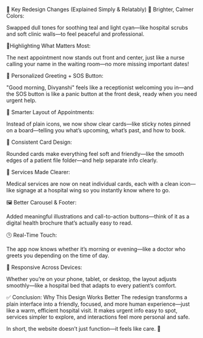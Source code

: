 🔄 Key Redesign Changes (Explained Simply & Relatably)
🌈 Brighter, Calmer Colors:

Swapped dull tones for soothing teal and light cyan—like hospital scrubs and soft clinic walls—to feel peaceful and professional.

📍Highlighting What Matters Most:

The next appointment now stands out front and center, just like a nurse calling your name in the waiting room—no more missing important dates!

👋 Personalized Greeting + SOS Button:

"Good morning, Divyanshi" feels like a receptionist welcoming you in—and the SOS button is like a panic button at the front desk, ready when you need urgent help.

🧩 Smarter Layout of Appointments:

Instead of plain icons, we now show clear cards—like sticky notes pinned on a board—telling you what’s upcoming, what’s past, and how to book.

🧾 Consistent Card Design:

Rounded cards make everything feel soft and friendly—like the smooth edges of a patient file folder—and help separate info clearly.

🏥 Services Made Clearer:

Medical services are now on neat individual cards, each with a clean icon—like signage at a hospital wing so you instantly know where to go.

🖼️ Better Carousel & Footer:

Added meaningful illustrations and call-to-action buttons—think of it as a digital health brochure that’s actually easy to read.

🕒 Real-Time Touch:

The app now knows whether it’s morning or evening—like a doctor who greets you depending on the time of day.

📱 Responsive Across Devices:

Whether you’re on your phone, tablet, or desktop, the layout adjusts smoothly—like a hospital bed that adapts to every patient’s comfort.

✅ Conclusion: Why This Design Works Better
The redesign transforms a plain interface into a friendly, focused, and more human experience—just like a warm, efficient hospital visit. It makes urgent info easy to spot, services simpler to explore, and interactions feel more personal and safe.

In short, the website doesn’t just function—it feels like care. 💙

